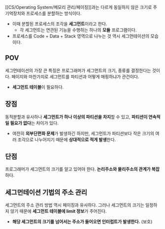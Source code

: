 [[CS/Operating System/메모리 관리/페이징]]과는 다르게 동일하지 않은 크기로 주기억장치와 프로세스를 분할하는 방식이다.
- 이때 분할된 프로세스의 조각을 **세그먼트**이라고 한다.
	- 각 세그먼트는 연관된 기능을 수행하는 하나의 **모듈** 프로그램이다.
- 프로세스를 Code + Data + Stack 영역으로 나누는 것 역시 세그먼테이션의 모습이다.

## POV

세그먼테이션의 가장 큰 특징은 프로그래머가 세그먼트의 크기, 종류를 결정한다는 것이다.
페이지와 마찬가지로 세그먼트를 파티션과 어떻게 매핑하냐가 관건이다.
- **세그먼트 테이블**이 필요하다.

## 장점

동적분할과 유사하나 **세그먼트가 하나 이상의 파티션을 차지**할 수 있고, **파티션이 연속적일 필요가 없다**는 차이가 있다.
- 여전히 **외부단편화 문제**가 발생하긴 하지만, 세그먼트가 파티션보다 작은 크기의 여러 조각으로 나누어지기 때문에 **상대적으로 적게 발생**한다.

## 단점

프로그래머가 세그먼트의 크기를 알고 있어야 한다.
**논리주소와 물리주소의 관계가 복잡**하다.


## 세그먼테이션 기법의 주소 관리

세그먼트의 주소 관리 방법 역시 페이징과 유사하다.
그러나 세그먼트의 크기는 일정하지 않기 때문에 **세그먼트 테이블에 limit 정보**가 주어진다.
- **해당 세그먼트의 크기를 넘어서는 주소가 들어오면 인터럽트가 발생한다.** (보호)